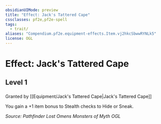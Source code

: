```yaml
---
obsidianUIMode: preview
title: "Effect: Jack's Tattered Cape"
cssclasses: pf2e,pf2e-spell
tags:
  - trait/
aliases: "Compendium.pf2e.equipment-effects.Item.vj2hkcSbwwRYNLk5"
license: OGL
---
```

# Effect: Jack's Tattered Cape
## Level 1
### 






Granted by [[Equipment/Jack's Tattered Cape|Jack's Tattered Cape]]

You gain a +1 item bonus to Stealth checks to Hide or Sneak.

*Source: Pathfinder Lost Omens Monsters of Myth*
*OGL*